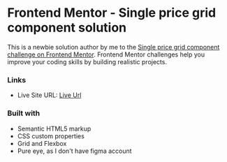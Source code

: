# Frontend Mentor - Single price grid component solution

This is a newbie solution author by me to the [Single price grid component challenge on Frontend Mentor](https://www.frontendmentor.io/challenges/single-price-grid-component-5ce41129d0ff452fec5abbbc). Frontend Mentor challenges help you improve your coding skills by building realistic projects.

### Links

- Live Site URL: [Live Url](https://gillybaby23.github.io/FM-Single-Price-Grid/)

### Built with

- Semantic HTML5 markup
- CSS custom properties
- Grid and Flexbox
- Pure eye, as I don't have figma account

